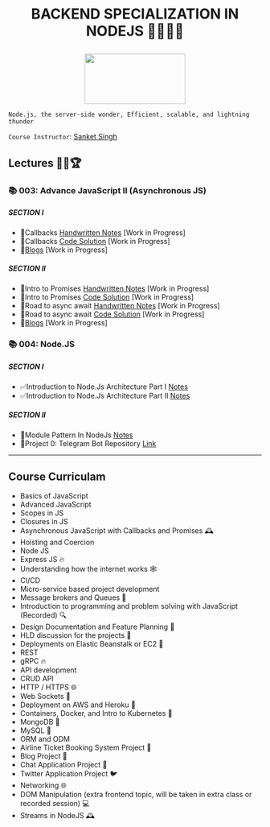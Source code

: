 # **<p align="center">BACKEND SPECIALIZATION IN NODEJS** 👩‍💻🌱✨</p>

<p align="center">
  <img width="200" height="100" src="https://nodejs.org/static/images/logo.svg">
</p>

`Node.js, the server-side wonder,
Efficient, scalable, and lightning thunder`

`Course Instructor`: [Sanket Singh](https://in.linkedin.com/in/singhsanket143)

## **Lectures** 👨‍💻🏆

### **📚 003: Advance JavaScript II (Asynchronous JS)**
##### **SECTION I**
- 🚧Callbacks [Handwritten Notes]() [Work in Progress]
- 🚧Callbacks [Code Solution]() [Work in Progress]
- 🚧[Blogs]() [Work in Progress]
##### **SECTION II**
- 🚧Intro to Promises [Handwritten Notes]() [Work in Progress]
- 🚧Intro to Promises [Code Solution]() [Work in Progress]
- 🚧Road to async await [Handwritten Notes]() [Work in Progress]
- 🚧Road to async await [Code Solution]() [Work in Progress]
- 🚧[Blogs]() [Work in Progress]
### **📚 004: Node.JS**
##### **SECTION I**
- ✅Introduction to Node.Js Architecture Part I [Notes](./NotesFolder/Intro%20to%20Node%20Architecture%20Part%201.pdf) 
- ✅Introduction to Node.Js Architecture Part II [Notes](./NotesFolder/Intro%20to%20Node%20Architecture%20Part%202.pdf) 
##### **SECTION II**
- 🚧Module Pattern In NodeJs [Notes](./NotesFolder/Module%20Pattern%20In%20Node%20Js.pdf) 
- 🚧Project 0: Telegram Bot Repository [Link](https://github.com/mohinimahato/Demo_telegram_bot) 

----

## **Course Curriculam**

* Basics of JavaScript
* Advanced JavaScript
* Scopes in JS
* Closures in JS
* Asynchronous JavaScript with Callbacks and Promises 🕰️
* Hoisting and Coercion
* Node JS
* Express JS 🔥
* Understanding how the internet works 🕸️
* CI/CD
* Micro-service based project development
* Message brokers and Queues 💬
* Introduction to programming and problem solving with JavaScript (Recorded) 🔍
* Design Documentation and Feature Planning 📝
* HLD discussion for the projects 💬
* Deployments on Elastic Beanstalk or EC2 🚀
* REST
* gRPC 🔥
* API development
* CRUD API
* HTTP / HTTPS 🌐
* Web Sockets 💬
* Deployment on AWS and Heroku 🚀
* Containers, Docker, and Intro to Kubernetes 🐳
* MongoDB 💾
* MySQL 💾
* ORM and ODM
* Airline Ticket Booking System Project 🛫
* Blog Project 📝
* Chat Application Project 💬
* Twitter Application Project 🐦
* Networking 🌐
* DOM Manipulation (extra frontend topic, will be taken in extra class or recorded session) 💻
* Streams in NodeJS 🕰️
